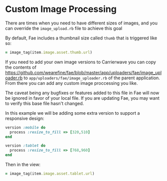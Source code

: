 # Custom Image Processing

There are times when you need to have different sizes of images, and you can override the `image_upload.rb` file to achieve this goal

By default, Fae includes a thumbnail size called `thumb` that is triggered like so:

```ruby
= image_tag(item.image.asset.thumb.url)
```

If you need to add your own image versions to Carrierwave you can copy the contents of https://github.com/wearefine/fae/blob/master/app/uploaders/fae/image_uploader.rb to `app/uploaders/fae/image_uploader.rb` of the parent application. From there you can add any custom image proccessing you like.

The caveat being any bugfixes or features added to this file in Fae will now be ignored in favor of your local file. If you are updating Fae, you may want to verify this base file hasn't changed.

In this example we will be adding some extra version to support a responsive design:

```ruby
version :mobile do
  process :resize_to_fill => [320,510]
end

version :tablet do
  process :resize_to_fill => [768,960]
end
```

Then in the view:

```ruby
= image_tag(item.image.asset.tablet.url)
```
